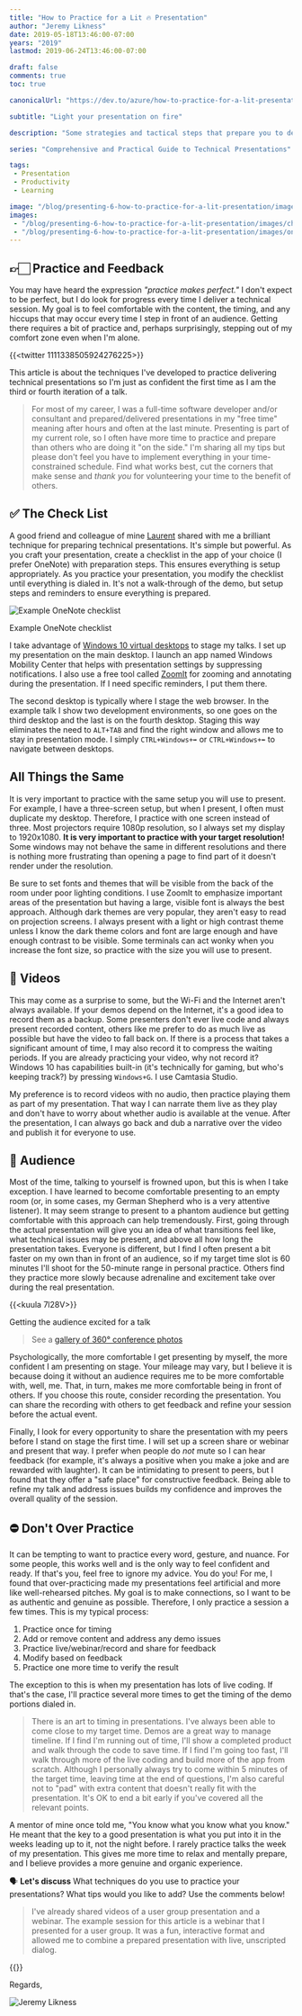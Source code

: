 ```yaml
---
title: "How to Practice for a Lit 🔥 Presentation"
author: "Jeremy Likness"
date: 2019-05-18T13:46:00-07:00
years: "2019"
lastmod: 2019-06-24T13:46:00-07:00

draft: false
comments: true
toc: true

canonicalUrl: "https://dev.to/azure/how-to-practice-for-a-lit-presentation-51n9"

subtitle: "Light your presentation on fire"

description: "Some strategies and tactical steps that prepare you to deliver your technical presentation."

series: "Comprehensive and Practical Guide to Technical Presentations"

tags:
 - Presentation 
 - Productivity
 - Learning

image: "/blog/presenting-6-how-to-practice-for-a-lit-presentation/images/cheering.jpg" 
images:
 - "/blog/presenting-6-how-to-practice-for-a-lit-presentation/images/cheering.jpg" 
 - "/blog/presenting-6-how-to-practice-for-a-lit-presentation/images/onenote.png" 
---
```


## 👉🏻 Practice and Feedback

You may have heard the expression *"practice makes perfect."* I don't expect to be perfect, but I do look for progress every time I deliver a technical session. My goal is to feel comfortable with the content, the timing, and any hiccups that may occur every time I step in front of an audience. Getting there requires a bit of practice and, perhaps surprisingly, stepping out of my comfort zone even when I'm alone.

{{<twitter 1111338505924276225>}}

This article is about the techniques I've developed to practice delivering technical presentations so I'm just as confident the first time as I am the third or fourth iteration of a talk.

> For most of my career, I was a full-time software developer and/or consultant and prepared/delivered presentations in my "free time" meaning after hours and often at the last minute. Presenting is part of my current role, so I often have more time to practice and prepare than others who are doing it "on the side." I'm sharing all my tips but please don't feel you have to implement everything in your time-constrained schedule. Find what works best, cut the corners that make sense and *thank you* for volunteering your time to the benefit of others.

## ✅ The Check List

A good friend and colleague of mine <i class="fab fa-twitter"></i> [Laurent](https://twitter.com/LBugnion) shared with me a brilliant technique for preparing technical presentations. It's simple but powerful. As you craft your presentation, create a checklist in the app of your choice (I prefer OneNote) with preparation steps. This ensures everything is setup appropriately. As you practice your presentation, you modify the checklist until everything is dialed in. It's not a walk-through of the demo, but setup steps and reminders to ensure everything is prepared.

![Example OneNote checklist](/blog/presenting-6-how-to-practice-for-a-lit-presentation/images/onenote.png)
<figcaption>Example OneNote checklist</figcaption>

I take advantage of [Windows 10 virtual desktops](https://jlik.me/gdh) to stage my talks. I set up my presentation on the main desktop. I launch an app named Windows Mobility Center that helps with presentation settings by suppressing notifications. I also use a free tool called [ZoomIt](https://jlik.me/gdi) for zooming and annotating during the presentation. If I need specific reminders, I put them there.

The second desktop is typically where I stage the web browser. In the example talk I show two development environments, so one goes on the third desktop and the last is on the fourth desktop. Staging this way eliminates the need to `ALT+TAB` and find the right window and allows me to stay in presentation mode. I simply `CTRL+Windows+➡` or `CTRL+Windows+⬅` to navigate between desktops.

## All Things the Same

It is very important to practice with the same setup you will use to present. For example, I have a three-screen setup, but when I present, I often must duplicate my desktop. Therefore, I practice with one screen instead of three. Most projectors require 1080p resolution, so I always set my display to 1920x1080. **It is very important to practice with your target resolution!** Some windows may not behave the same in different resolutions and there is nothing more frustrating than opening a page to find part of it doesn't render under the resolution. 

Be sure to set fonts and themes that will be visible from the back of the room under poor lighting conditions. I use ZoomIt to emphasize important areas of the presentation but having a large, visible font is always the best approach. Although dark themes are very popular, they aren't easy to read on projection screens. I always present with a light or high contrast theme unless I know the dark theme colors and font are large enough and have enough contrast to be visible. Some terminals can act wonky when you increase the font size, so practice with the size you will use to present.

## 🎦 Videos

This may come as a surprise to some, but the Wi-Fi and the Internet aren't always available. If your demos depend on the Internet, it's a good idea to record them as a backup. Some presenters don't ever live code and always present recorded content, others like me prefer to do as much live as possible but have the video to fall back on. If there is a process that takes a significant amount of time, I may also record it to compress the waiting periods. If you are already practicing your video, why not record it? Windows 10 has capabilities built-in (it's technically for gaming, but who's keeping track?) by pressing `Windows+G`. I use Camtasia Studio. 

My preference is to record videos with no audio, then practice playing them as part of my presentation. That way I can narrate them live as they play and don't have to worry about whether audio is available at the venue. After the presentation, I can always go back and dub a narrative over the video and publish it for everyone to use.

## 👥 Audience

Most of the time, talking to yourself is frowned upon, but this is when I take exception. I have learned to become comfortable presenting to an empty room (or, in some cases, my German Shepherd who is a very attentive listener). It may seem strange to present to a phantom audience but getting comfortable with this approach can help tremendously. First, going through the actual presentation will give you an idea of what transitions feel like, what technical issues may be present, and above all how long the presentation takes. Everyone is different, but I find I often present a bit faster on my own than in front of an audience, so if my target time slot is 60 minutes I'll shoot for the 50-minute range in personal practice. Others find they practice more slowly because adrenaline and excitement take over during the real presentation.

{{<kuula 7l28V>}}
<figcaption>Getting the audience excited for a talk</figcaption>

> See a [gallery of 360° conference photos](https://kuula.co/explore/collection/7fy4R)

Psychologically, the more comfortable I get presenting by myself, the more confident I am presenting on stage. Your mileage may vary, but I believe it is because doing it without an audience requires me to be more comfortable with, well, me. That, in turn, makes me more comfortable being in front of others. If you choose this route, consider recording the presentation. You can share the recording with others to get feedback and refine your session before the actual event.

Finally, I look for every opportunity to share the presentation with my peers before I stand on stage the first time. I will set up a screen share or webinar and present that way. I prefer when people do *not* mute so I can hear feedback (for example, it's always a positive when you make a joke and are rewarded with laughter). It can be intimidating to present to peers, but I found that they offer a "safe place" for constructive feedback. Being able to refine my talk and address issues builds my confidence and improves the overall quality of the session.

## ⛔ Don't Over Practice

It can be tempting to want to practice every word, gesture, and nuance. For some people, this works well and is the only way to feel confident and ready. If that's you, feel free to ignore my advice. You do you! For me, I found that over-practicing made my presentations feel artificial and more like well-rehearsed pitches. My goal is to make connections, so I want to be as authentic and genuine as possible. Therefore, I only practice a session a few times. This is my typical process:

1. Practice once for timing
2. Add or remove content and address any demo issues
3. Practice live/webinar/record and share for feedback
4. Modify based on feedback
5. Practice one more time to verify the result

The exception to this is when my presentation has lots of live coding. If that's the case, I'll practice several more times to get the timing of the demo portions dialed in.

> There is an art to timing in presentations. I've always been able to come close to my target time. Demos are a great way to manage timeline. If I find I'm running out of time, I'll show a completed product and walk through the code to save time. If I find I'm going too fast, I'll walk through more of the live coding and build more of the app from scratch. Although I personally always try to come within 5 minutes of the target time, leaving time at the end of questions, I'm also careful not to "pad" with extra content that doesn't really fit with the presentation. It's OK to end a bit early if you've covered all the relevant points.

A mentor of mine once told me, "You know what you know what you know." He meant that the key to a good presentation is what you put into it in the weeks leading up to it, not the night before. I rarely practice talks the week of my presentation. This gives me more time to relax and mentally prepare, and I believe provides a more genuine and organic experience. 

🗣 **Let's discuss** What techniques do you use to practice your presentations? What tips would you like to add? Use the comments below!

> I've already shared videos of a user group presentation and a webinar. The example session for this article is a webinar that I presented for a user group. It was a fun, interactive format and allowed me to combine a prepared presentation with live, unscripted dialog.

{{<youtube xrzpYMstTvc>}}

Regards,

![Jeremy Likness](/images/jeremylikness.gif)
